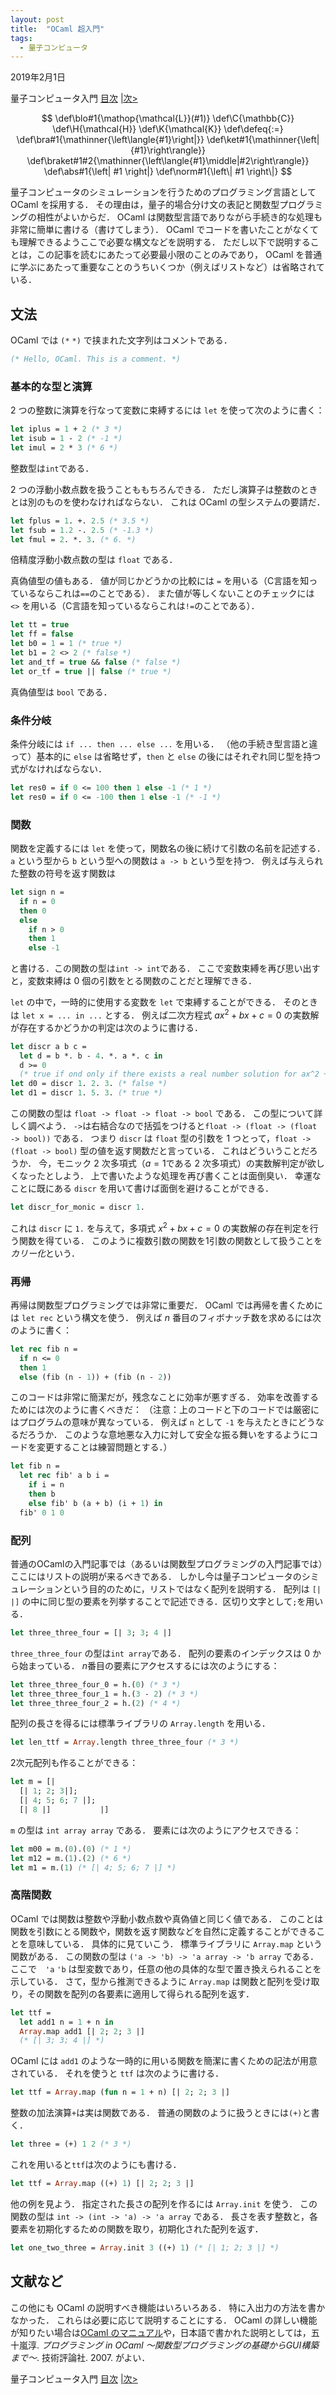 ```yaml
---
layout: post
title:  "OCaml 超入門"
tags:
  - 量子コンピュータ
---
```


2019年2月1日

量子コンピュータ入門 [目次](index.html) [\|次>](introduction-to-linear-algebra.html)

$$
\def\blo#1{\mathop{\mathcal{L}}(#1)}
\def\C{\mathbb{C}}
\def\H{\mathcal{H}}
\def\K{\mathcal{K}}
\def\defeq{:=}
\def\bra#1{\mathinner{\left\langle{#1}\right|}}
\def\ket#1{\mathinner{\left|{#1}\right\rangle}}
\def\braket#1#2{\mathinner{\left\langle{#1}\middle|#2\right\rangle}}
\def\abs#1{\left| #1 \right|}
\def\norm#1{\left\| #1 \right\|}
$$

量子コンピュータのシミュレーションを行うためのプログラミング言語として OCaml を採用する．
その理由は，量子的場合分け文の表記と関数型プログラミングの相性がよいからだ．
OCaml は関数型言語でありながら手続き的な処理も非常に簡単に書ける（書けてしまう）．
OCaml でコードを書いたことがなくても理解できるようここで必要な構文などを説明する．
ただし以下で説明することは，この記事を読むにあたって必要最小限のことのみであり，
OCaml を普通に学ぶにあたって重要なことのうちいくつか（例えばリストなど）は省略されている．

## 文法
OCaml では `(*` `*)` で挟まれた文字列はコメントである．
```ocaml
(* Hello, OCaml. This is a comment. *)
```

### 基本的な型と演算
2 つの整数に演算を行なって変数に束縛するには `let` を使って次のように書く：
```ocaml
let iplus = 1 + 2 (* 3 *)
let isub = 1 - 2 (* -1 *)
let imul = 2 * 3 (* 6 *)
```
整数型は`int`である．

2 つの浮動小数点数を扱うことももちろんできる．
ただし演算子は整数のときとは別のものを使わなければならない．
これは OCaml の型システムの要請だ．
```ocaml
let fplus = 1. +. 2.5 (* 3.5 *)
let fsub = 1.2 -. 2.5 (* -1.3 *)
let fmul = 2. *. 3. (* 6. *)
```
倍精度浮動小数点数の型は `float` である．

真偽値型の値もある．
値が同じかどうかの比較には `=` を用いる（C言語を知っているならこれは`==`のことである）．
また値が等しくないことのチェックには `<>` を用いる（C言語を知っているならこれは`!=`のことである）．
```ocaml
let tt = true
let ff = false
let b0 = 1 = 1 (* true *)
let b1 = 2 <> 2 (* false *)
let and_tf = true && false (* false *)
let or_tf = true || false (* true *)
```
真偽値型は `bool` である．


### 条件分岐
条件分岐には `if ... then ... else ...` を用いる．
（他の手続き型言語と違って）基本的に `else` は省略せず，`then` と `else` の後にはそれぞれ同じ型を持つ式がなければならない．
```ocaml
let res0 = if 0 <= 100 then 1 else -1 (* 1 *)
let res0 = if 0 <= -100 then 1 else -1 (* -1 *)
```


### 関数
関数を定義するには `let` を使って，関数名の後に続けて引数の名前を記述する．
`a` という型から `b` という型への関数は `a -> b` という型を持つ．
例えば与えられた整数の符号を返す関数は
```ocaml
let sign n =
  if n = 0
  then 0
  else
    if n > 0
	then 1
	else -1
```
と書ける．この関数の型は`int -> int`である．
ここで変数束縛を再び思い出すと，変数束縛は $0$ 個の引数をとる関数のことだと理解できる．

`let` の中で，一時的に使用する変数を `let` で束縛することができる．
そのときは `let x = ... in ...` とする．
例えば二次方程式 $a x^2 + bx + c = 0$ の実数解が存在するかどうかの判定は次のように書ける．
```ocaml
let discr a b c =
  let d = b *. b - 4. *. a *. c in
  d >= 0
  (* true if ond only if there exists a real number solution for ax^2 + bx + c = 0 *)
let d0 = discr 1. 2. 3. (* false *)
let d1 = discr 1. 5. 3. (* true *)
```
この関数の型は `float -> float -> float -> bool` である．
この型について詳しく調べよう．
`->`は右結合なので括弧をつけると`float -> (float -> (float -> bool))` である．
つまり `discr` は `float` 型の引数を 1 つとって，`float -> (float -> bool)` 型の値を返す関数だと言っている．
これはどういうことだろうか．
今，モニック $2$ 次多項式（$a = 1$である $2$ 次多項式）の実数解判定が欲しくなったとしよう．
上で書いたような処理を再び書くことは面倒臭い．
幸運なことに既にある `discr` を用いて書けば面倒を避けることができる．
```ocaml
let discr_for_monic = discr 1.
```
これは `discr` に `1.` を与えて，多項式 $x^2 + bx + c = 0$ の実数解の存在判定を行う関数を得ている．
このように複数引数の関数を$1$引数の関数として扱うことを*カリー化*という．

### 再帰
再帰は関数型プログラミングでは非常に重要だ．
OCaml では再帰を書くためには `let rec` という構文を使う．
例えば $n$ 番目のフィボナッチ数を求めるには次のように書く：
```ocaml
let rec fib n =
  if n <= 0
  then 1
  else (fib (n - 1)) + (fib (n - 2))
```
このコードは非常に簡潔だが，残念なことに効率が悪すぎる．
効率を改善するためには次のように書くべきだ：
（注意：上のコードと下のコードでは厳密にはプログラムの意味が異なっている．
例えば `n` として `-1` を与えたときにどうなるだろうか．
このような意地悪な入力に対して安全な振る舞いをするようにコードを変更することは練習問題とする．）
```ocaml
let fib n =
  let rec fib' a b i =
    if i = n
	then b
	else fib' b (a + b) (i + 1) in
  fib' 0 1 0
```

### 配列
普通のOCamlの入門記事では（あるいは関数型プログラミングの入門記事では）ここにはリストの説明が来るべきである．
しかし今は量子コンピュータのシミュレーションという目的のために，リストではなく配列を説明する．
配列は `[|` `|]` の中に同じ型の要素を列挙することで記述できる．区切り文字として`;`を用いる．
```ocaml
let three_three_four = [| 3; 3; 4 |]
```
`three_three_four` の型は`int array`である．
配列の要素のインデックスは $0$ から始まっている．
$n$番目の要素にアクセスするには次のようにする：
```ocaml
let three_three_four_0 = h.(0) (* 3 *)
let three_three_four_1 = h.(3 - 2) (* 3 *)
let three_three_four_2 = h.(2) (* 4 *)
```

配列の長さを得るには標準ライブラリの `Array.length` を用いる．
```ocaml
let len_ttf = Array.length three_three_four (* 3 *)
```

$2$次元配列も作ることができる：
```ocaml
let m = [|
  [| 1; 2; 3|];
  [| 4; 5; 6; 7 |];
  [| 8 |]           |]
```
`m` の型は `int array array` である．
要素には次のようにアクセスできる：
```ocaml
let m00 = m.(0).(0) (* 1 *)
let m12 = m.(1).(2) (* 6 *)
let m1 = m.(1) (* [| 4; 5; 6; 7 |] *)
```


### 高階関数
OCaml では関数は整数や浮動小数点数や真偽値と同じく値である．
このことは関数を引数にとる関数や，関数を返す関数などを自然に定義することができることを意味している．
具体的に見ていこう．
標準ライブラリに `Array.map` という関数がある．
この関数の型は `('a -> 'b) -> 'a array -> 'b array` である．
ここで　`'a` `'b` は型変数であり，任意の他の具体的な型で置き換えられることを示している．
さて，型から推測できるように `Array.map` は関数と配列を受け取り，その関数を配列の各要素に適用して得られる配列を返す．
```ocaml
let ttf =
  let add1 n = 1 + n in
  Array.map add1 [| 2; 2; 3 |]
  (* [| 3; 3; 4 |] *)
```
OCaml には `add1` のような一時的に用いる関数を簡潔に書くための記法が用意されている．
それを使うと `ttf` は次のように書ける．
```ocaml
let ttf = Array.map (fun n = 1 + n) [| 2; 2; 3 |]
```
整数の加法演算`+`は実は関数である．
普通の関数のように扱うときには`(+)`と書く．
```ocaml
let three = (+) 1 2 (* 3 *)
```
これを用いると`ttf`は次のようにも書ける．
```ocaml
let ttf = Array.map ((+) 1) [| 2; 2; 3 |]
```

他の例を見よう．
指定された長さの配列を作るには `Array.init` を使う．
この関数の型は `int -> (int -> 'a) -> 'a array` である．
長さを表す整数と，各要素を初期化するための関数を取り，初期化された配列を返す．
```ocaml
let one_two_three = Array.init 3 ((+) 1) (* [| 1; 2; 3 |] *)
```

## 文献など
この他にも OCaml の説明すべき機能はいろいろある．
特に入出力の方法を書かなかった．
これらは必要に応じて説明することにする．
OCaml の詳しい機能が知りたい場合は[OCaml のマニュアル](http://caml.inria.fr/pub/docs/manual-ocaml/#sec544)や，日本語で書かれた説明としては，五十嵐淳. *プログラミング in OCaml 〜関数型プログラミングの基礎からGUI構築まで〜*. 技術評論社. 2007. がよい．

量子コンピュータ入門 [目次](index.html) [\|次>](introduction-to-linear-algebra.html)
